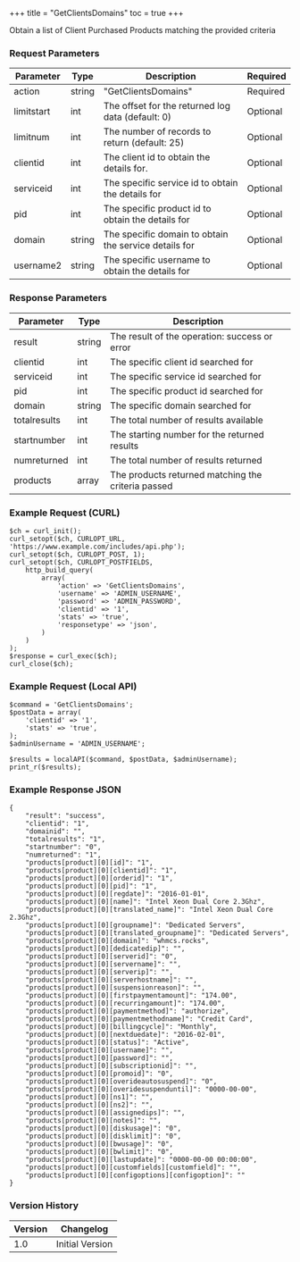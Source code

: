 +++
title = "GetClientsDomains"
toc = true
+++

Obtain a list of Client Purchased Products matching the provided criteria

### Request Parameters

| Parameter | Type | Description | Required |
| --------- | ---- | ----------- | -------- |
| action | string | "GetClientsDomains" | Required |
| limitstart | int | The offset for the returned log data (default: 0) | Optional |
| limitnum | int | The number of records to return (default: 25) | Optional |
| clientid | int | The client id to obtain the details for. | Optional |
| serviceid | int | The specific service id to obtain the details for | Optional |
| pid | int | The specific product id to obtain the details for | Optional |
| domain | string | The specific domain to obtain the service details for | Optional |
| username2 | string | The specific username to obtain the details for | Optional |

### Response Parameters

| Parameter | Type | Description |
| --------- | ---- | ----------- |
| result | string | The result of the operation: success or error |
| clientid | int | The specific client id searched for |
| serviceid | int | The specific service id searched for |
| pid | int | The specific product id searched for |
| domain | string | The specific domain searched for |
| totalresults | int | The total number of results available |
| startnumber | int | The starting number for the returned results |
| numreturned | int | The total number of results returned |
| products | array | The products returned matching the criteria passed |


### Example Request (CURL)

```
$ch = curl_init();
curl_setopt($ch, CURLOPT_URL, 'https://www.example.com/includes/api.php');
curl_setopt($ch, CURLOPT_POST, 1);
curl_setopt($ch, CURLOPT_POSTFIELDS,
    http_build_query(
        array(
            'action' => 'GetClientsDomains',
            'username' => 'ADMIN_USERNAME',
            'password' => 'ADMIN_PASSWORD',
            'clientid' => '1',
            'stats' => 'true',
            'responsetype' => 'json',
        )
    )
);
$response = curl_exec($ch);
curl_close($ch);
```


### Example Request (Local API)

```
$command = 'GetClientsDomains';
$postData = array(
    'clientid' => '1',
    'stats' => 'true',
);
$adminUsername = 'ADMIN_USERNAME';

$results = localAPI($command, $postData, $adminUsername);
print_r($results);
```


### Example Response JSON

```
{
    "result": "success",
    "clientid": "1",
    "domainid": "",
    "totalresults": "1",
    "startnumber": "0",
    "numreturned": "1",
    "products[product][0][id]": "1",
    "products[product][0][clientid]": "1",
    "products[product][0][orderid]": "1",
    "products[product][0][pid]": "1",
    "products[product][0][regdate]": "2016-01-01",
    "products[product][0][name]": "Intel Xeon Dual Core 2.3Ghz",
    "products[product][0][translated_name]": "Intel Xeon Dual Core 2.3Ghz",
    "products[product][0][groupname]": "Dedicated Servers",
    "products[product][0][translated_groupname]": "Dedicated Servers",
    "products[product][0][domain]": "whmcs.rocks",
    "products[product][0][dedicatedip]": "",
    "products[product][0][serverid]": "0",
    "products[product][0][servername]": "",
    "products[product][0][serverip]": "",
    "products[product][0][serverhostname]": "",
    "products[product][0][suspensionreason]": "",
    "products[product][0][firstpaymentamount]": "174.00",
    "products[product][0][recurringamount]": "174.00",
    "products[product][0][paymentmethod]": "authorize",
    "products[product][0][paymentmethodname]": "Credit Card",
    "products[product][0][billingcycle]": "Monthly",
    "products[product][0][nextduedate]": "2016-02-01",
    "products[product][0][status]": "Active",
    "products[product][0][username]": "",
    "products[product][0][password]": "",
    "products[product][0][subscriptionid]": "",
    "products[product][0][promoid]": "0",
    "products[product][0][overideautosuspend]": "0",
    "products[product][0][overidesuspenduntil]": "0000-00-00",
    "products[product][0][ns1]": "",
    "products[product][0][ns2]": "",
    "products[product][0][assignedips]": "",
    "products[product][0][notes]": "",
    "products[product][0][diskusage]": "0",
    "products[product][0][disklimit]": "0",
    "products[product][0][bwusage]": "0",
    "products[product][0][bwlimit]": "0",
    "products[product][0][lastupdate]": "0000-00-00 00:00:00",
    "products[product][0][customfields][customfield]": "",
    "products[product][0][configoptions][configoption]": ""
}
```


### Version History

| Version | Changelog |
| ------- | --------- |
| 1.0 | Initial Version |
